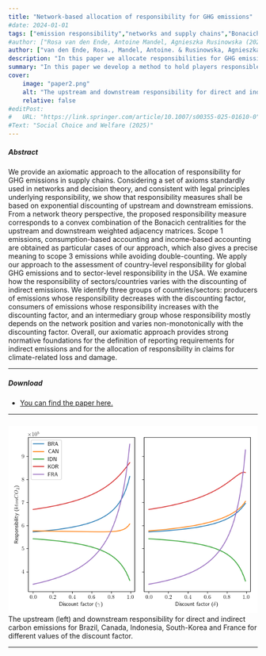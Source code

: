 ```yaml
---
title: "Network-based allocation of responsibility for GHG emissions"
#date: 2024-01-01
tags: ["emission responsibility","networks and supply chains","Bonacich centrality"]
#author: ["Rosa van den Ende, Antoine Mandel, Agnieszka Rusinowska (2023)"]
author: ["van den Ende, Rosa., Mandel, Antoine. & Rusinowska, Agnieszka. Network-based allocation of responsibility for greenhouse gas emissions. Social Choice and Welfare (2025). https://doi.org/10.1007/s00355-025-01610-0"]
description: "In this paper we allocate responsibilities for GHG emissions in a network." 
summary: "In this paper we develop a method to hold players responsible for indirect emissions - emissions that take place elsewhere in their supply chain." 
cover:
    image: "paper2.png"
    alt: "The upstream and downstream responsibility for direct and indirect carbon emissions for Brazil, Canada, Indonesia, South-Korea and France for different values of the discount factor."
    relative: false
#editPost:
#   URL: "https://link.springer.com/article/10.1007/s00355-025-01610-0"
#Text: "Social Choice and Welfare (2025)"
---
```


##### Abstract

We provide an axiomatic approach to the allocation of responsibility for GHG emissions in supply chains. Considering a set of axioms standardly used in networks and decision theory, and consistent with legal principles underlying responsibility, we show that responsibility measures shall be based on exponential discounting of upstream and downstream emissions. From a network theory perspective, the proposed responsibility measure corresponds to a convex combination of the Bonacich centralities for the upstream and downstream weighted adjacency matrices. Scope 1 emissions, consumption-based accounting and income-based accounting are obtained as particular cases of our approach, which also gives a precise meaning to scope 3 emissions while avoiding double-counting. We apply our approach to the assessment of country-level responsibility for global GHG emissions and to sector-level responsibility in the USA. We examine how the responsibility of sectors/countries varies with the discounting of indirect emissions. We identify three groups of countries/sectors: producers of emissions whose responsibility decreases with the discounting factor, consumers of emissions whose responsibility increases with the discounting factor, and an intermediary group whose responsibility mostly depends on the network position and varies non-monotonically with the discounting factor. Overall, our axiomatic approach provides strong normative foundations for the definition of reporting requirements for indirect emissions and for the allocation of responsibility in claims for climate-related loss and damage.

---
 ##### Download

+ [You can find the paper here.](https://link.springer.com/article/10.1007/s00355-025-01610-0)
 <!-- [Online appendix](appendix1.pdf)
+ [Code and data](https://github.com/pmichaillat/job-rationing) -->

---


##### 

![](paper2.png) The upstream (left) and downstream responsibility for direct and indirect carbon emissions for Brazil, Canada, Indonesia, South-Korea and France for different values of the discount factor.

---

<!-- -- ##### Citation

Author. Year. "Title." *Journal* Volume (Issue): First page–Last page. https://doi.org/paper_doi.

```BibTeX
@article{AAYY,
author = {Author},
doi = {paper_doi},
journal = {Journal},
number = {Issue},
pages = {XXX--YYY},
title ={Title},
volume = {Volume},
year = {Year}}
``` -->


<!-- ##### Related material

+ [Presentation slides](presentation1.pdf)
+ [Dissertation title](https://escholarship.org/uc/item/7jr3m96r) – PhD dissertation on which this paper is based.
+ [Column title](https://cep.lse.ac.uk/pubs/download/cp365.pdf) – Nontechnical column describing the paper.
 --> 
